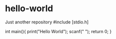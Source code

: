 # hello-world
Just another repository
#include [stdio.h]

int main(){ 
    print("Hello World");
    scanf(" ");
    return 0;
}
   
